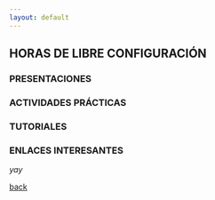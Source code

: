 ```yaml
---
layout: default
---
```


## HORAS DE LIBRE CONFIGURACIÓN

### PRESENTACIONES  

### ACTIVIDADES PRÁCTICAS

### TUTORIALES

### ENLACES INTERESANTES

_yay_

[back](./)
